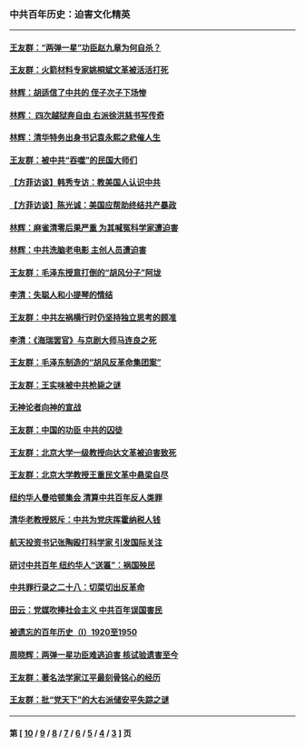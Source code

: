 ### 中共百年历史：迫害文化精英
---
#### [王友群：“两弹一星”功臣赵九章为何自杀？](../../pages/nf1176111/n14059162.md?09230430) 
#### [王友群：火箭材料专家姚桐斌文革被活活打死](../../pages/nf1176111/n14048805.md?09230430) 
#### [林辉：胡适信了中共的 侄子次子下场惨](../../pages/nf1176111/n14019760.md?09230430) 
#### [林辉： 四次越狱奔自由 右派徐洪慈书写传奇](../../pages/nf1176111/n14010438.md?09230430) 
#### [林辉：清华特务出身书记袁永熙之悲催人生](../../pages/nf1176111/n13997413.md?09230430) 
#### [王友群：被中共“吞噬”的民国大师们](../../pages/nf1176111/n13942620.md?09230430) 
#### [【方菲访谈】韩秀专访：教美国人认识中共](../../pages/nf1176111/n13821310.md?09230430) 
#### [【方菲访谈】陈光诚：美国应帮助终结共产暴政](../../pages/nf1176111/n13759521.md?09230430) 
#### [林辉：麻雀清零后果严重 为其喊冤科学家遭迫害](../../pages/nf1176111/n13746900.md?09230430) 
#### [林辉：中共洗脑老电影 主创人员遭迫害](../../pages/nf1176111/n13699437.md?09230430) 
#### [王友群：毛泽东授意打倒的“胡风分子”阿垅](../../pages/nf1176111/n13592541.md?09230430) 
#### [李清：失聪人和小提琴的情结](../../pages/nf1176111/n13459280.md?09230430) 
#### [王友群：中共左祸横行时仍坚持独立思考的顾准](../../pages/nf1176111/n13444722.md?09230430) 
#### [李清：《海瑞罢官》与京剧大师马连良之死](../../pages/nf1176111/n13412316.md?09230430) 
#### [王友群：毛泽东制造的“胡风反革命集团案”](../../pages/nf1176111/n13324909.md?09230430) 
#### [王友群：王实味被中共枪毙之谜](../../pages/nf1176111/n13307502.md?09230430) 
#### [无神论者向神的宣战](../../pages/nf1176111/n13281535.md?09230430) 
#### [王友群：中国的功臣 中共的囚徒](../../pages/nf1176111/n13291790.md?09230430) 
#### [王友群：北京大学一级教授向达文革被迫害致死](../../pages/nf1176111/n13150966.md?09230430) 
#### [王友群：北京大学教授王重民文革中悬梁自尽](../../pages/nf1176111/n13084645.md?09230430) 
#### [纽约华人曼哈顿集会 清算中共百年反人类罪](../../pages/nf1176111/n13084157.md?09230430) 
#### [清华老教授怒斥：中共为党庆挥霍纳税人钱](../../pages/nf1176111/n13071430.md?09230430) 
#### [航天投资书记张陶殴打科学家 引发国际关注](../../pages/nf1176111/n13069132.md?09230430) 
#### [研讨中共百年 纽约华人“送匾”：祸国殃民](../../pages/nf1176111/n13057367.md?09230430) 
#### [中共罪行录之二十八：切菜切出反革命](../../pages/nf1176111/n13030600.md?09230430) 
#### [田云：党媒吹捧社会主义 中共百年误国害民](../../pages/nf1176111/n13006682.md?09230430) 
#### [被遗忘的百年历史（I）1920至1950](../../pages/nf1176111/n12986411.md?09230430) 
#### [周晓辉：两弹一星功臣难逃迫害 核试验遗害至今](../../pages/nf1176111/n12974997.md?09230430) 
#### [王友群：著名法学家江平最刻骨铭心的经历](../../pages/nf1176111/n12970787.md?09230430) 
#### [王友群：批“党天下”的大右派储安平失踪之谜](../../pages/nf1176111/n12954229.md?09230430) 

---
#### 第 [ [10](./10.md?09230430) / [9](./9.md?09230430) / [8](./8.md?09230430) / [7](./7.md?09230430) / [6](./6.md?09230430) / [5](./5.md?09230430) / [4](./4.md?09230430) / [3](./3.md?09230430) ] 页
